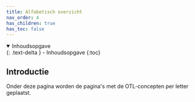 ```yaml
---
title: Alfabetisch overzicht
nav_order: 4
has_children: true
has_toc: false
---
```


<details open markdown="block">
  <summary>
    Inhoudsopgave
  </summary>
  {: .text-delta }
- Inhoudsopgave
{:toc}
</details>


## Introductie
Onder deze pagina worden de pagina's met de OTL-concepten per letter geplaatst.
